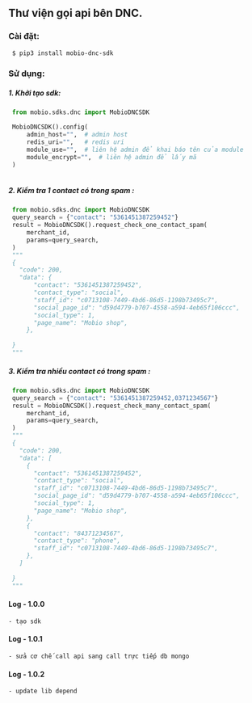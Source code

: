 ##  Thư viện gọi api bên DNC.


### Cài đặt:
```bash
 $ pip3 install mobio-dnc-sdk
 ```


### Sử dụng:

##### 1. Khởi tạo sdk:
   ```python
    from mobio.sdks.dnc import MobioDNCSDK

    MobioDNCSDK().config(
        admin_host="",	# admin host
        redis_uri="",	# redis uri
        module_use="",	# liên hệ admin để khai báo tên của module
        module_encrypt="",	# liên hệ admin để lấy mã
    )
    
   ```

##### 2. Kiểm tra 1 contact có trong spam :
   ```python
    from mobio.sdks.dnc import MobioDNCSDK
    query_search = {"contact": "5361451387259452"}
    result = MobioDNCSDK().request_check_one_contact_spam(
        merchant_id,
        params=query_search,
    )
    """
    {
      "code": 200,
      "data": {
          "contact": "5361451387259452",
          "contact_type": "social",
          "staff_id": "c0713108-7449-4bd6-86d5-1198b73495c7",
          "social_page_id": "d59d4779-b707-4558-a594-4eb65f106ccc",
          "social_type": 1,
          "page_name": "Mobio shop",
        },
      
    }
    """
   ```

##### 3. Kiểm tra nhiều contact có trong spam :
   ```python
    from mobio.sdks.dnc import MobioDNCSDK
    query_search = {"contact": "5361451387259452,0371234567"}
    result = MobioDNCSDK().request_check_many_contact_spam(
        merchant_id,
        params=query_search,
    )
    """
    {
      "code": 200,
      "data": [
        {
          "contact": "5361451387259452",
          "contact_type": "social",
          "staff_id": "c0713108-7449-4bd6-86d5-1198b73495c7",
          "social_page_id": "d59d4779-b707-4558-a594-4eb65f106ccc",
          "social_type": 1,
          "page_name": "Mobio shop",
        },
        {
          "contact": "84371234567",
          "contact_type": "phone",
          "staff_id": "c0713108-7449-4bd6-86d5-1198b73495c7",
        },
      ]
      
    }
    """
   ```


#### Log - 1.0.0 
    - tạo sdk 

#### Log - 1.0.1 
    - sửa cơ chế call api sang call trực tiếp db mongo 
    
#### Log - 1.0.2
    - update lib depend 